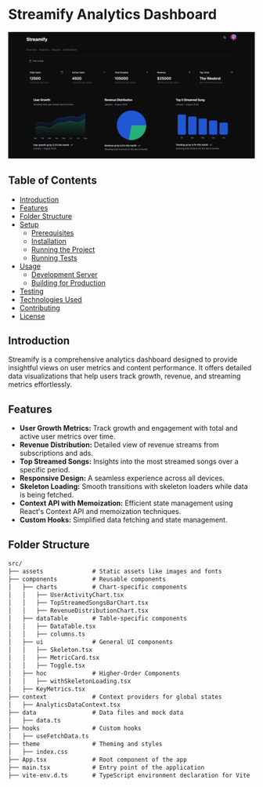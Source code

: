 # Streamify Analytics Dashboard

![Streamify Preview](./src/assets/streamify-preview.png)

## Table of Contents

- [Introduction](#introduction)
- [Features](#features)
- [Folder Structure](#folder-structure)
- [Setup](#setup)
  - [Prerequisites](#prerequisites)
  - [Installation](#installation)
  - [Running the Project](#running-the-project)
  - [Running Tests](#running-tests)
- [Usage](#usage)
  - [Development Server](#development-server)
  - [Building for Production](#building-for-production)
- [Testing](#testing)
- [Technologies Used](#technologies-used)
- [Contributing](#contributing)
- [License](#license)

## Introduction

Streamify is a comprehensive analytics dashboard designed to provide insightful views on user metrics and content performance. It offers detailed data visualizations that help users track growth, revenue, and streaming metrics effortlessly.

## Features

- **User Growth Metrics:** Track growth and engagement with total and active user metrics over time.
- **Revenue Distribution:** Detailed view of revenue streams from subscriptions and ads.
- **Top Streamed Songs:** Insights into the most streamed songs over a specific period.
- **Responsive Design:** A seamless experience across all devices.
- **Skeleton Loading:** Smooth transitions with skeleton loaders while data is being fetched.
- **Context API with Memoization:** Efficient state management using React's Context API and memoization techniques.
- **Custom Hooks:** Simplified data fetching and state management.

## Folder Structure

```plaintext
src/
├── assets              # Static assets like images and fonts
├── components          # Reusable components
│   ├── charts          # Chart-specific components
│   │   ├── UserActivityChart.tsx
│   │   ├── TopStreamedSongsBarChart.tsx
│   │   ├── RevenueDistributionChart.tsx
│   ├── dataTable       # Table-specific components
│   │   ├── DataTable.tsx
│   │   ├── columns.ts
│   ├── ui              # General UI components
│   │   ├── Skeleton.tsx
│   │   ├── MetricCard.tsx
│   │   ├── Toggle.tsx
│   ├── hoc             # Higher-Order Components
│   │   ├── withSkeletonLoading.tsx
│   ├── KeyMetrics.tsx
├── context             # Context providers for global states
│   ├── AnalyticsDataContext.tsx
├── data                # Data files and mock data
│   ├── data.ts
├── hooks               # Custom hooks
│   ├── useFetchData.ts
├── theme               # Theming and styles
│   ├── index.css
├── App.tsx             # Root component of the app
├── main.tsx            # Entry point of the application
├── vite-env.d.ts       # TypeScript environment declaration for Vite
```
